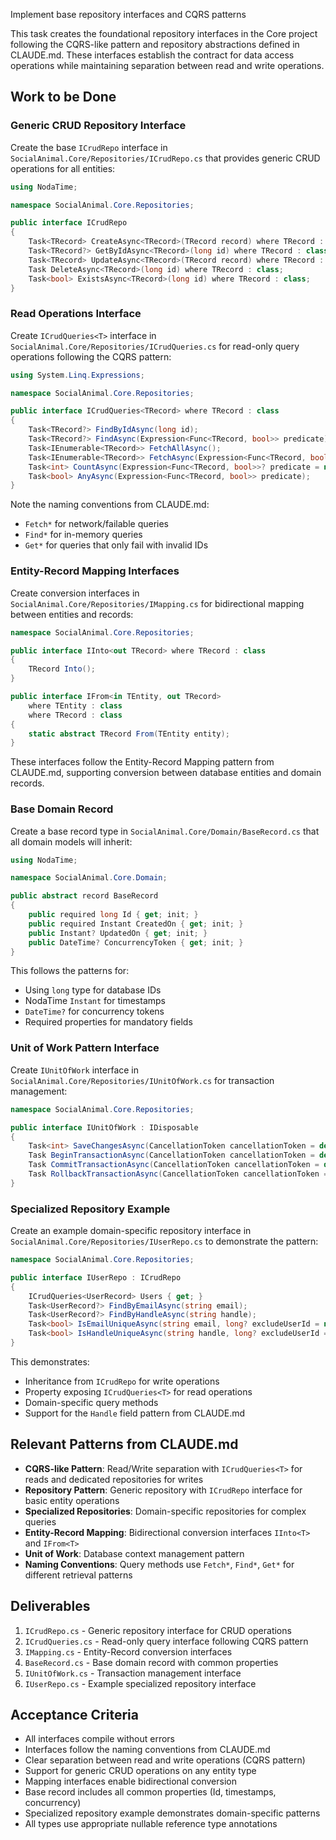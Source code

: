 Implement base repository interfaces and CQRS patterns

This task creates the foundational repository interfaces in the Core project following the CQRS-like pattern and repository abstractions defined in CLAUDE.md. These interfaces establish the contract for data access operations while maintaining separation between read and write operations.

## Work to be Done

### Generic CRUD Repository Interface
Create the base `ICrudRepo` interface in `SocialAnimal.Core/Repositories/ICrudRepo.cs` that provides generic CRUD operations for all entities:

```csharp
using NodaTime;

namespace SocialAnimal.Core.Repositories;

public interface ICrudRepo
{
    Task<TRecord> CreateAsync<TRecord>(TRecord record) where TRecord : class;
    Task<TRecord?> GetByIdAsync<TRecord>(long id) where TRecord : class;
    Task<TRecord> UpdateAsync<TRecord>(TRecord record) where TRecord : class;
    Task DeleteAsync<TRecord>(long id) where TRecord : class;
    Task<bool> ExistsAsync<TRecord>(long id) where TRecord : class;
}
```

### Read Operations Interface
Create `ICrudQueries<T>` interface in `SocialAnimal.Core/Repositories/ICrudQueries.cs` for read-only query operations following the CQRS pattern:

```csharp
using System.Linq.Expressions;

namespace SocialAnimal.Core.Repositories;

public interface ICrudQueries<TRecord> where TRecord : class
{
    Task<TRecord?> FindByIdAsync(long id);
    Task<TRecord?> FindAsync(Expression<Func<TRecord, bool>> predicate);
    Task<IEnumerable<TRecord>> FetchAllAsync();
    Task<IEnumerable<TRecord>> FetchAsync(Expression<Func<TRecord, bool>> predicate);
    Task<int> CountAsync(Expression<Func<TRecord, bool>>? predicate = null);
    Task<bool> AnyAsync(Expression<Func<TRecord, bool>> predicate);
}
```

Note the naming conventions from CLAUDE.md:
- `Fetch*` for network/failable queries
- `Find*` for in-memory queries
- `Get*` for queries that only fail with invalid IDs

### Entity-Record Mapping Interfaces
Create conversion interfaces in `SocialAnimal.Core/Repositories/IMapping.cs` for bidirectional mapping between entities and records:

```csharp
namespace SocialAnimal.Core.Repositories;

public interface IInto<out TRecord> where TRecord : class
{
    TRecord Into();
}

public interface IFrom<in TEntity, out TRecord> 
    where TEntity : class 
    where TRecord : class
{
    static abstract TRecord From(TEntity entity);
}
```

These interfaces follow the Entity-Record Mapping pattern from CLAUDE.md, supporting conversion between database entities and domain records.

### Base Domain Record
Create a base record type in `SocialAnimal.Core/Domain/BaseRecord.cs` that all domain models will inherit:

```csharp
using NodaTime;

namespace SocialAnimal.Core.Domain;

public abstract record BaseRecord
{
    public required long Id { get; init; }
    public required Instant CreatedOn { get; init; }
    public Instant? UpdatedOn { get; init; }
    public DateTime? ConcurrencyToken { get; init; }
}
```

This follows the patterns for:
- Using `long` type for database IDs
- NodaTime `Instant` for timestamps
- `DateTime?` for concurrency tokens
- Required properties for mandatory fields

### Unit of Work Pattern Interface
Create `IUnitOfWork` interface in `SocialAnimal.Core/Repositories/IUnitOfWork.cs` for transaction management:

```csharp
namespace SocialAnimal.Core.Repositories;

public interface IUnitOfWork : IDisposable
{
    Task<int> SaveChangesAsync(CancellationToken cancellationToken = default);
    Task BeginTransactionAsync(CancellationToken cancellationToken = default);
    Task CommitTransactionAsync(CancellationToken cancellationToken = default);
    Task RollbackTransactionAsync(CancellationToken cancellationToken = default);
}
```

### Specialized Repository Example
Create an example domain-specific repository interface in `SocialAnimal.Core/Repositories/IUserRepo.cs` to demonstrate the pattern:

```csharp
namespace SocialAnimal.Core.Repositories;

public interface IUserRepo : ICrudRepo
{
    ICrudQueries<UserRecord> Users { get; }
    Task<UserRecord?> FindByEmailAsync(string email);
    Task<UserRecord?> FindByHandleAsync(string handle);
    Task<bool> IsEmailUniqueAsync(string email, long? excludeUserId = null);
    Task<bool> IsHandleUniqueAsync(string handle, long? excludeUserId = null);
}
```

This demonstrates:
- Inheritance from `ICrudRepo` for write operations
- Property exposing `ICrudQueries<T>` for read operations
- Domain-specific query methods
- Support for the `Handle` field pattern from CLAUDE.md

## Relevant Patterns from CLAUDE.md

- **CQRS-like Pattern**: Read/Write separation with `ICrudQueries<T>` for reads and dedicated repositories for writes
- **Repository Pattern**: Generic repository with `ICrudRepo` interface for basic entity operations
- **Specialized Repositories**: Domain-specific repositories for complex queries
- **Entity-Record Mapping**: Bidirectional conversion interfaces `IInto<T>` and `IFrom<T>`
- **Unit of Work**: Database context management pattern
- **Naming Conventions**: Query methods use `Fetch*`, `Find*`, `Get*` for different retrieval patterns

## Deliverables

1. `ICrudRepo.cs` - Generic repository interface for CRUD operations
2. `ICrudQueries.cs` - Read-only query interface following CQRS pattern
3. `IMapping.cs` - Entity-Record conversion interfaces
4. `BaseRecord.cs` - Base domain record with common properties
5. `IUnitOfWork.cs` - Transaction management interface
6. `IUserRepo.cs` - Example specialized repository interface

## Acceptance Criteria

- All interfaces compile without errors
- Interfaces follow the naming conventions from CLAUDE.md
- Clear separation between read and write operations (CQRS pattern)
- Support for generic CRUD operations on any entity type
- Mapping interfaces enable bidirectional conversion
- Base record includes all common properties (Id, timestamps, concurrency)
- Specialized repository example demonstrates domain-specific patterns
- All types use appropriate nullable reference type annotations